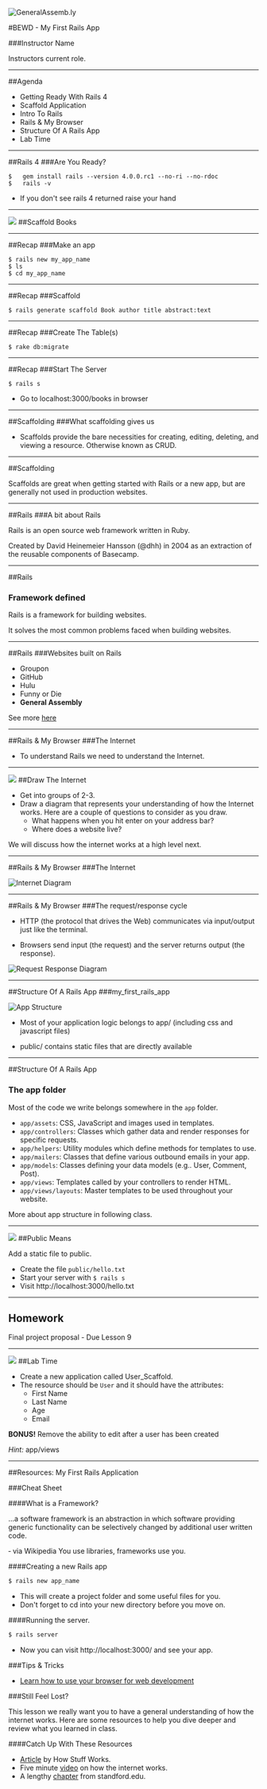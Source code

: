 ![GeneralAssemb.ly](https://github.com/generalassembly/ga-ruby-on-rails-for-devs/raw/master/images/ga.png "GeneralAssemb.ly")

#BEWD - My First Rails App

###Instructor Name

Instructors current role.

---


##Agenda

*	Getting Ready With Rails 4
*	Scaffold Application
*	Intro To Rails
*	Rails & My Browser
*	Structure Of A Rails App
*	Lab Time

---


##Rails 4
###Are You Ready?

	$	gem install rails --version 4.0.0.rc1 --no-ri --no-rdoc
	$	rails -v
		

* If you don't see  rails 4 returned raise your hand

---


<img id ='icon' src="../../assets/ICL_icons/Code_along_icon_md.png">
##Scaffold Books

---

##Recap 
###Make an app

	$ rails new my_app_name
	$ ls 
	$ cd my_app_name

---

##Recap 
###Scaffold

	$ rails generate scaffold Book author title abstract:text

---


##Recap 
###Create The Table(s)

	$ rake db:migrate

---


##Recap 
###Start The Server

	$ rails s
	
* Go to localhost:3000/books in browser

---


##Scaffolding
###What scaffolding gives us

*	Scaffolds provide the bare necessities for creating, editing, deleting, and viewing a resource. Otherwise known as CRUD.

---



##Scaffolding

Scaffolds are great when getting started with Rails or a new app, but are generally not used in production websites.

---



##Rails
###A bit about Rails

Rails is an open source web framework written in Ruby.

Created by David Heinemeier Hansson (@dhh) in 2004 as an extraction of the reusable components of Basecamp.

---


##Rails
### Framework defined

Rails is a framework for building websites.

It solves the most common problems faced when building websites.

---


##Rails
###Websites built on Rails

*	Groupon
*	GitHub
*	Hulu
*	Funny or Die
*	__General Assembly__

See more [here](http://www.developerdrive.com/2011/09/20-best-sites-built-with-ruby-on-rails/)

---


##Rails & My Browser
###The Internet

*	To understand Rails we need to understand the Internet.

---



<img id ='icon' src="../../assets/ICL_icons/Exercise_icon_md.png">
##Draw The Internet

*	Get into groups of 2-3.
*	Draw a diagram that represents your understanding of how the Internet works. Here are a couple of questions to consider as you draw.
	*	What happens when you hit enter on your address bar?
	*	Where does a website live?

We will discuss how the internet works at a high level next.

---



##Rails & My Browser
###The Internet

![Internet Diagram](../../assets/rails/internet.png)

---


##Rails & My Browser
###The request/response cycle

*	HTTP (the protocol that drives the Web) communicates via input/output just like the terminal.

*	Browsers send input (the request) and the server returns output (the response).

![Request Response Diagram](../../assets/rails/response_request.png)

---


##Structure Of A Rails App
###my_first_rails_app


![App Structure](../../assets/rails/app_structure.png)

*	Most of your application logic belongs to app/ (including css and javascript files)

*	public/ contains static files that are directly available

---




##Structure Of A Rails App
### The app folder

Most of the code we write belongs somewhere in the `app` folder.

* `app/assets`: CSS, JavaScript and images used in templates.
* `app/controllers`: Classes which gather data and render responses for specific
  requests.
* `app/helpers`: Utility modules which define methods for templates to use.
* `app/mailers`: Classes that define various outbound emails in your app.
* `app/models`: Classes defining your data models (e.g.. User, Comment, Post).
* `app/views`: Templates called by your controllers to render HTML.
* `app/views/layouts`: Master templates to be used throughout your website.

More about app structure in following class.
 
---


<img id ='icon' src="../../assets/ICL_icons/Code_along_icon_md.png">
##Public Means

Add a static file to public.

* Create the file `public/hello.txt`
* Start your server with `$ rails s`
* Visit http://localhost:3000/hello.txt

---


## Homework

Final project proposal - Due Lesson 9

---



<img id ='icon' src="../../assets/ICL_icons/Exercise_icon_md.png">
##Lab Time

*	Create a new application called User_Scaffold. 
*	The resource should be `User` and it should have the attributes: 
	*	First Name
	*	Last Name
	*	Age
	*	Email

__BONUS!__ Remove the ability to edit after a user has been created

_Hint:_ app/views   

---


<div id="resources">
##Resources: My First Rails Application

###Cheat Sheet

####What is a Framework?


...a software framework is an abstraction in which software providing generic functionality can be selectively changed by additional user written code.

&dash; via Wikipedia
You use libraries, frameworks use you.

####Creating a new Rails app

```bash
$ rails new app_name
```

*   This will create a project folder and some useful files for you. 
*   Don't forget to cd into your new directory before you move on.

####Running the server.

```bash
$ rails server
```

* Now you can visit http://localhost:3000/ and see your app.


###Tips & Tricks

* [Learn how to use your browser for web development](http://discover-devtools.codeschool.com/)

###Still Feel Lost? 

This lesson we really want you to have a general understanding of how the internet works. Here are some resources to help you dive deeper and review what you learned in class. 

####Catch Up With These Resources

* [Article](http://computer.howstuffworks.com/internet/basics/internet.htm) by How Stuff Works.
* Five minute [video](http://www.youtube.com/watch?v=7_LPdttKXPc) on how the internet works.
* A lengthy [chapter](http://www.stanford.edu/class/msande91si/www-spr04/readings/week1/InternetWhitepaper.htm) from standford.edu.



